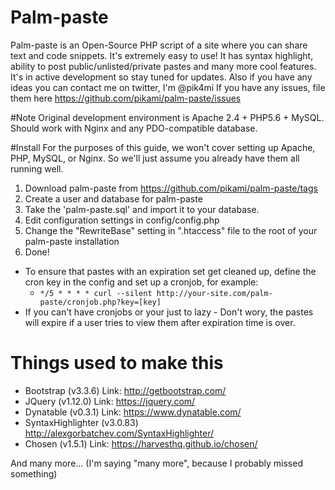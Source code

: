 # Palm-paste
Palm-paste is an Open-Source PHP script of a site where you can share text and code snippets.
It's extremely easy to use!
It has syntax highlight, ability to post public/unlisted/private pastes and many more cool features.
It's in active development so stay tuned for updates.
Also if you have any ideas you can contact me on twitter, I'm @pik4mi
If you have any issues, file them here https://github.com/pikami/palm-paste/issues

#Note
Original development environment is Apache 2.4 + PHP5.6 + MySQL.
Should work with Nginx and any PDO-compatible database.

#Install
For the purposes of this guide, we won't cover setting up Apache, PHP, MySQL, or Nginx.
So we'll just assume you already have them all running well.

1. Download palm-paste from https://github.com/pikami/palm-paste/tags
2. Create a user and database for palm-paste
3. Take the 'palm-paste.sql' and import it to your database.
4. Edit configuration settings in config/config.php
5. Change the "RewriteBase" setting in ".htaccess" file to the root of your palm-paste installation
6. Done!

* To ensure that pastes with an expiration set get cleaned up, define the cron key in the config and set up a cronjob, for example:
  * `*/5 * * * * curl --silent http://your-site.com/palm-paste/cronjob.php?key=[key]`
* If you can't have cronjobs or your just to lazy - Don't wory, the pastes will expire if a user tries to view them after expiration time is over.

# Things used to make this
- Bootstrap (v3.3.6) Link: http://getbootstrap.com/
- JQuery (v1.12.0) Link: https://jquery.com/
- Dynatable (v0.3.1) Link: https://www.dynatable.com/
- SyntaxHighlighter (v3.0.83) http://alexgorbatchev.com/SyntaxHighlighter/
- Chosen (v1.5.1) Link: https://harvesthq.github.io/chosen/

And many more...
(I'm saying "many more", because I probably missed something)
